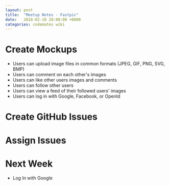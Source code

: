 ```yaml
---
layout: post
title:  "Meetup Notes - Fastpic"
date:   2018-02-10 20:00:00 +0000
categories: codemates wiki
---
```


# Create Mockups

- Users can upload image files in common formats (JPEG, GIF, PNG, SVG, BMP)
- Users can comment on each other's images
- Users can like other users images and comments
- Users can follow other users
- Users can view a feed of their followed users' images
- Users can log in with Google, Facebook, or OpenId

# Create GitHub Issues

# Assign Issues

# Next Week

- Log In with Google

